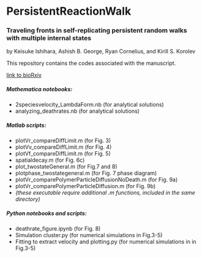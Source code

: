 # PersistentReactionWalk

### Traveling fronts in self-replicating persistent random walks with multiple internal states
by Keisuke Ishihara, Ashish B. George, Ryan Cornelius, and Kirill S. Korolev


This repository contains the codes associated with the manuscript.

[link to bioRxiv](https://www.biorxiv.org/content/10.1101/2020.04.15.042895v1)

##### Mathematica notebooks:

* 2speciesvelocity_LambdaForm.nb (for analytical solutions)
* analyzing_deathrates.nb (for analytical solutions)

##### Matlab scripts:

* plotVr_compareDiffLimit.m (for Fig. 3)
* plotVv_compareDiffLimit.m (for Fig. 4)
* plotVf_compareDiffLimit.m (for Fig. 5)
* spatialdecay.m (for Fig. 6c)
* plot_twostateGeneral.m (for Fig.7 and 8)
* plotphase_twostategeneral.m (for Fig. 7 phase diagram)
* plotVr_comparePolymerParticleDiffusionNoDeath.m (for Fig. 9a)
* plotVr_comparePolymerParticleDiffusion.m (for Fig. 9b)
* _(these executable require additional .m functions, included in the same directory)_

##### Python notebooks and scripts:

* deathrate_figure.ipynb (for Fig. 8)
* Simulation cluster.py (for numerical simulations in Fig.3-5)
* Fitting to extract velocity and plotting.py (for numerical simulations in in Fig.3-5)